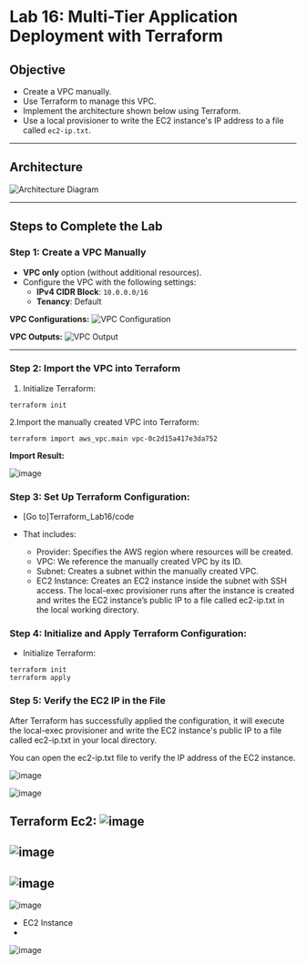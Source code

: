 # Lab 16: Multi-Tier Application Deployment with Terraform

## Objective
- Create a VPC manually.
- Use Terraform to manage this VPC.
- Implement the architecture shown below using Terraform.
- Use a local provisioner to write the EC2 instance's IP address to a file called `ec2-ip.txt`.

---

## Architecture
![Architecture Diagram](https://github.com/user-attachments/assets/d2e8c610-379e-4f4d-bdb1-a231a0ee94de)

---

## Steps to Complete the Lab

### Step 1: Create a VPC Manually
- **VPC only** option (without additional resources).
- Configure the VPC with the following settings:
   - **IPv4 CIDR Block**: `10.0.0.0/16`
   - **Tenancy**: Default

**VPC Configurations:**
![VPC Configuration](https://github.com/user-attachments/assets/16666fde-6ca0-4007-b0fd-4e7f7ad3c9bb)

**VPC Outputs:**
![VPC Output](https://github.com/user-attachments/assets/b3f79f71-0f61-40e7-97b2-65ee34d875dc)

---

### Step 2: Import the VPC into Terraform
1. Initialize Terraform:
```
terraform init
```
2.Import the manually created VPC into Terraform:

```
terraform import aws_vpc.main vpc-0c2d15a417e3da752
```

**Import Result:**

![image](https://github.com/user-attachments/assets/3c0b9051-2726-459f-9a29-c240c9d553eb)

### Step 3: Set Up Terraform Configuration:
- [Go to]Terraform_Lab16/code

- That includes:
  - Provider: Specifies the AWS region where resources will be created.
  - VPC: We reference the manually created VPC by its ID.
  - Subnet: Creates a subnet within the manually created VPC.
  - EC2 Instance: Creates an EC2 instance inside the subnet with SSH access. The local-exec provisioner runs after the instance is created and writes the EC2 instance’s public 
    IP to a file called ec2-ip.txt in the local working directory.
### Step 4: Initialize and Apply Terraform Configuration:

- Initialize Terraform:

```
terraform init
terraform apply
```

### Step 5: Verify the EC2 IP in the File

After Terraform has successfully applied the configuration, it will execute the local-exec provisioner and write the EC2 instance's public IP to a file called ec2-ip.txt in your local directory.

You can open the ec2-ip.txt file to verify the IP address of the EC2 instance.

![image](https://github.com/user-attachments/assets/05140150-2088-44c5-91b7-b014fa867dbe)

![image](https://github.com/user-attachments/assets/84761971-de79-4b08-8a45-daaa15dab9ed)


Terraform Ec2:
![image](https://github.com/user-attachments/assets/dbf1bcf4-7c9f-4435-b323-8e8b761ebabc)
- 

![image](https://github.com/user-attachments/assets/b25d7f74-3f57-4f6c-9555-8c5e1519cbb7)
-

![image](https://github.com/user-attachments/assets/aba39251-44f3-42a2-b7cc-8777d271bcc7)
-
![image](https://github.com/user-attachments/assets/b59f8794-414a-4bc5-a9b1-a44d86e479bc)

- EC2 Instance
- 
![image](https://github.com/user-attachments/assets/a92bd3a1-e82b-46ed-9cb1-869ae66d6fa5)





